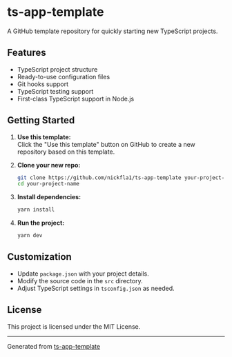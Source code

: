 # ts-app-template

A GitHub template repository for quickly starting new TypeScript projects.

## Features

- TypeScript project structure
- Ready-to-use configuration files
- Git hooks support
- TypeScript testing support
- First-class TypeScript support in Node.js

## Getting Started

1. **Use this template:**  
   Click the "Use this template" button on GitHub to create a new repository based on this template.

2. **Clone your new repo:**
   ```sh
   git clone https://github.com/nickfla1/ts-app-template your-project-name
   cd your-project-name
   ```

3. **Install dependencies:**
   ```sh
   yarn install
   ```

4. **Run the project:**
   ```sh
   yarn dev
   ```

## Customization

- Update `package.json` with your project details.
- Modify the source code in the `src` directory.
- Adjust TypeScript settings in `tsconfig.json` as needed.

## License

This project is licensed under the MIT License.

---
Generated from [ts-app-template](https://github.com/nickfla1/ts-app-template)
